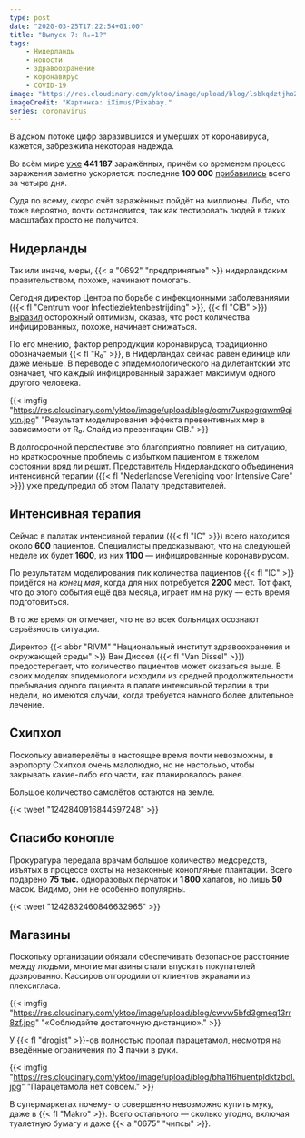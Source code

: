 ```yaml
---
type: post
date: "2020-03-25T17:22:54+01:00"
title: "Выпуск 7: R₀=1?"
tags:
    - Нидерланды
    - новости
    - здравоохранение
    - коронавирус
    - COVID-19
image: "https://res.cloudinary.com/yktoo/image/upload/blog/lsbkqdztjho2ufdttm19.jpg"
imageCredit: "Картинка: iXimus/Pixabay."
series: coronavirus
---
```


В адском потоке цифр заразившихся и умерших от коронавируса, кажется, забрезжила некоторая надежда.

Во всём мире [уже](https://gisanddata.maps.arcgis.com/apps/opsdashboard/index.html#/bda7594740fd40299423467b48e9ecf6) **441 187** заражённых, причём со временем процесс заражения заметно ускоряется: последние **100 000** [прибавились](https://www.cnbc.com/2020/03/23/coronavirus-pandemic-is-accelerating-as-cases-eclipse-350000-who-says.html) всего за четыре дня.

Судя по всему, скоро счёт заражённых пойдёт на миллионы. Либо, что тоже вероятно, почти остановится, так как тестировать людей в таких масштабах просто не получится.

<!--more-->

## Нидерланды

Так или иначе, меры, {{< a "0692" "предпринятые" >}} нидерландским правительством, похоже, начинают помогать.

Сегодня директор Центра по борьбе с инфекционными заболеваниями ({{< fl "Centrum voor Infectieziektenbestrijding" >}}, {{< fl "CIB" >}}) [выразил](https://nos.nl/artikel/2328281-rivm-groei-coronabesmettingen-neemt-af-maar-ic-s-luiden-noodklok.html) осторожный оптимизм, сказав, что рост количества инфицированных, похоже, начинает снижаться.

По его мнению, фактор репродукции коронавируса, традиционно обозначаемый {{< fl "R₀" >}}, в Нидерландах сейчас равен единице или даже меньше. В переводе с эпидемиологического на дилетантский это означает, что каждый инфицированный заражает максимум одного другого человека.

{{< imgfig "https://res.cloudinary.com/yktoo/image/upload/blog/ocmr7uxpogrqwm9qiytn.jpg" "Результат моделирования эффекта превентивных мер в зависимости от R₀. Слайд из презентации CIB." >}}

В долгосрочной перспективе это благоприятно повлияет на ситуацию, но краткосрочные проблемы с избытком пациентом в тяжелом состоянии вряд ли решит. Представитель Нидерландского объединения интенсивной терапии ({{< fl "Nederlandse Vereniging voor Intensive Care" >}}) уже предупредил об этом Палату представителей.

## Интенсивная терапия

Сейчас в палатах интенсивной терапии ({{< fl "IC" >}}) всего находится около **600** пациентов. Специалисты предсказывают, что на следующей неделе их будет **1600**, из них **1100** — инфицированные коронавирусом.

По результатам моделирования пик количества пациентов {{< fl "IC" >}} придётся на *конец мая*, когда для них потребуется **2200** мест. Тот факт, что до этого события ещё два месяца, играет им на руку — есть время подготовиться.

В то же время он отмечает, что не во всех больницах осознают серьёзность ситуации.

Директор {{< abbr "RIVM" "Национальный институт здравоохранения и окружающей среды" >}} Ван Диссел ({{< fl "Van Dissel" >}}) предостерегает, что количество пациентов может оказаться выше. В своих моделях эпидемиологи исходили из средней продолжительности пребывания одного пациента в палате интенсивной терапии в три недели, но имеются случаи, когда требуется намного более длительное лечение.

## Схипхол

Поскольку авиаперелёты в настоящее время почти невозможны, в аэропорту Схипхол очень малолюдно, но не настолько, чтобы закрывать какие-либо его части, как планировалось ранее.

Большое количество самолётов остаются на земле.

{{< tweet "1242840916844597248" >}}

## Спасибо конопле

Прокуратура передала врачам большое количество медсредств, изъятых в процессе охоты на незаконные конопляные плантации. Всего подарено **75 тыс.** одноразовых перчаток и **1 800** халатов, но лишь **50** масок. Видимо, они не особенно популярны.

{{< tweet "1242832460846632965" >}}

## Магазины

Поскольку организации обязали обеспечивать безопасное расстояние между людьми, многие магазины стали впускать покупателей дозированно. Кассиров отгородили от клиентов экранами из плексигласа.

{{< imgfig "https://res.cloudinary.com/yktoo/image/upload/blog/cwvw5bfd3gmeq13rr8zf.jpg" "«Соблюдайте достаточную дистанцию»." >}}

У {{< fl "drogist" >}}-ов полностью пропал парацетамол, несмотря на введённые ограничения по **3** пачки в руки.

{{< imgfig "https://res.cloudinary.com/yktoo/image/upload/blog/bha1f6huentpldktzbdl.jpg" "Парацетамола нет совсем." >}}

В супермаркетах почему-то совершенно невозможно купить муку, даже в {{< fl "Makro" >}}. Всего остального — сколько угодно, включая туалетную бумагу и даже {{< a "0675" "чипсы" >}}.
